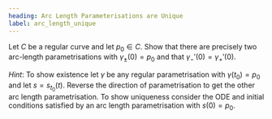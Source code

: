 ```yaml
---
heading: Arc Length Parameterisations are Unique
label: arc_length_unique
---
```


Let $C$ be a regular curve and let $p_0 \in C$. Show that there are precisely two arc-length parametrisations with $\gamma_{\pm}(0) = p_0$ and that $\gamma_-'(0) = \gamma_+'(0)$.

_Hint_: To show existence let $\gamma$ be any regular parametrisation with $\gamma(t_0) = p_0$ and let $s= s_{t_0} (t)$. Reverse the direction of parametrisation to get the other arc length parametrisation. To show uniqueness consider the ODE and initial conditions satisfied by an arc length parametrisation with $s(0) = p_0$.
